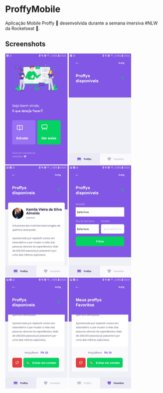 # ProffyMobile
Aplicação Mobile Proffy :purple_heart: desenvolvida durante a semana imersiva #NLW da Rocketseat :rocket:.

## Screenshots

<img src="/src/assets/Screenshots/Landing.jpg" alt="drawing" width="200"/>
<img src="/src/assets/Screenshots/Filtro.jpg" alt="drawing" width="200"/>
<img src="/src/assets/Screenshots/Card.jpg" alt="drawing" width="200"/>
<img src="/src/assets/Screenshots/FiltroII.jpg" alt="drawing" width="200"/>
<img src="/src/assets/Screenshots/Botoes.jpg" alt="drawing" width="200"/>
<img src="/src/assets/Screenshots/Favoritos.jpg" alt="drawing" width="200"/>

